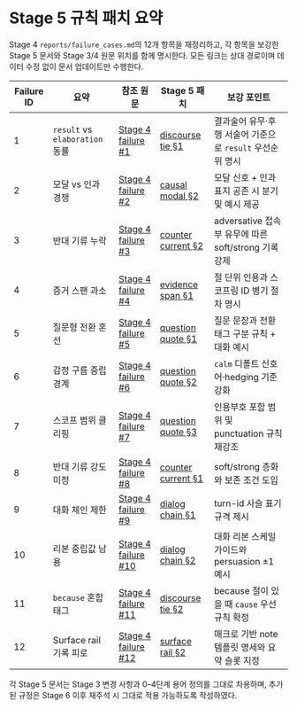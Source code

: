 # Stage 5 규칙 패치 요약

Stage 4 `reports/failure_cases.md`의 12개 항목을 재정리하고, 각 항목을 보강한 Stage 5 문서와 Stage 3/4 원문 위치를 함께 명시한다. 모든 링크는 상대 경로이며 데이터 수정 없이 문서 업데이트만 수행한다.

| Failure ID | 요약 | 참조 원문 | Stage 5 패치 | 보강 포인트 |
| --- | --- | --- | --- | --- |
| 1 | `result` vs `elaboration` 동률 | [Stage 4 failure #1](../../04_main_eval/reports/failure_cases.md) | [discourse tie §1](./discourse_tie_breakers.md#1-result-vs-elaboration-lexical-cues) | 결과술어 유무·후행 서술어 기준으로 `result` 우선순위 명시 |
| 2 | 모달 vs 인과 경쟁 | [Stage 4 failure #2](../../04_main_eval/reports/failure_cases.md) | [causal modal §2](./causal_modal_edge_cases.md#2-deontic-vs-causal-branch) | 모달 신호 + 인과 표지 공존 시 분기 및 예시 제공 |
| 3 | 반대 기류 누락 | [Stage 4 failure #3](../../04_main_eval/reports/failure_cases.md) | [counter current §2](./counter_current_strength.md#2-soft-flag-retention-checklist) | adversative 접속부 유무에 따른 soft/strong 기록 강제 |
| 4 | 증거 스팬 과소 | [Stage 4 failure #4](../../04_main_eval/reports/failure_cases.md) | [evidence span §1](./evidence_span_guidelines.md#1-clause-granularity) | 절 단위 인용과 스코프링 ID 병기 절차 명시 |
| 5 | 질문형 전환 혼선 | [Stage 4 failure #5](../../04_main_eval/reports/failure_cases.md) | [question quote §1](./question_quote_rules.md#1-question-led-transitions) | 질문 문장과 전환 태그 구분 규칙 + 대화 예시 |
| 6 | 감정 구름 중립 경계 | [Stage 4 failure #6](../../04_main_eval/reports/failure_cases.md) | [question quote §2](./question_quote_rules.md#2-emotion-cloud-defaults) | `calm` 디폴트 신호어·hedging 기준 강화 |
| 7 | 스코프 범위 클리핑 | [Stage 4 failure #7](../../04_main_eval/reports/failure_cases.md) | [question quote §3](./question_quote_rules.md#3-quote-boundary-scope) | 인용부호 포함 범위 및 punctuation 규칙 재강조 |
| 8 | 반대 기류 강도 미정 | [Stage 4 failure #8](../../04_main_eval/reports/failure_cases.md) | [counter current §1](./counter_current_strength.md#1-strength-layers) | soft/strong 층화와 보존 조건 도입 |
| 9 | 대화 체인 제한 | [Stage 4 failure #9](../../04_main_eval/reports/failure_cases.md) | [dialog chain §1](./dialog_chain_notes.md#1-chain-linking) | turn-id 사슬 표기 규격 제시 |
| 10 | 리본 중립값 남용 | [Stage 4 failure #10](../../04_main_eval/reports/failure_cases.md) | [dialog chain §2](./dialog_chain_notes.md#2-ribbon-micro-scale) | 대화 리본 스케일 가이드와 persuasion ±1 예시 |
| 11 | `because` 혼합 태그 | [Stage 4 failure #11](../../04_main_eval/reports/failure_cases.md) | [discourse tie §2](./discourse_tie_breakers.md#2-because-dominance) | because 절이 있을 때 `cause` 우선 규칙 확정 |
| 12 | Surface rail 기록 피로 | [Stage 4 failure #12](../../04_main_eval/reports/failure_cases.md) | [surface rail §2](./surface_rail_macros.md#2-macro-prompt-structure) | 매크로 기반 note 템플릿 명세와 요약 슬롯 지정 |

각 Stage 5 문서는 Stage 3 변경 사항과 0–4단계 용어 정의를 그대로 차용하며, 추가된 규정은 Stage 6 이후 재주석 시 그대로 적용 가능하도록 작성하였다.

